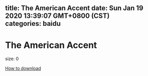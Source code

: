 
title: The American Accent
date: Sun Jan 19 2020 13:39:07 GMT+0800 (CST)    
categories: baidu
---

# The American Accent
size: 0
 
 

[How to download](https://bpcam.bemobtrk.com/go/2ceec3aa-1ca2-46d6-b9ff-aaa5c184517c?jno=2169)
